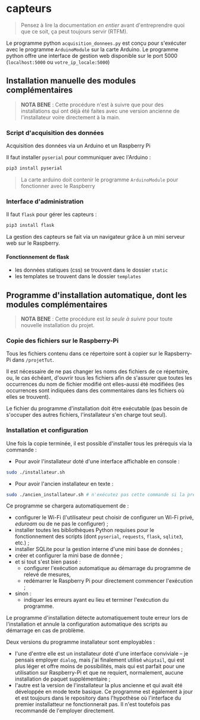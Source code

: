 # capteurs

> Pensez à lire la documentation *en entier* avant d'entreprendre quoi que ce soit, ça peut toujours servir (RTFM).

Le programme python `acquisition_donnees.py` est conçu pour s'exécuter avec le programme `ArduinoModule` sur la carte Arduino.
Le programme python offre une interface de gestion web disponible sur le port 5000 (`localhost:5000` ou `votre_ip_locale:5000`)

## Installation manuelle des modules complémentaires

> **NOTA BENE** : Cette procédure n'est à suivre que pour des installations qui ont déjà été faites avec une version ancienne de l'installateur voire directement à la main.

### Script d'acquisition des données

Acquisition des données via un Arduino et un Raspberry Pi

Il faut installer `pyserial` pour communiquer avec l'Arduino :
```BASH
pip3 install pyserial
```

> La carte arduino doit contenir le programme `ArduinoModule` pour fonctionner avec le Raspberry

### Interface d'administration

Il faut `flask` pour gérer les capteurs :
```BASH
pip3 install flask
```
La gestion des capteurs se fait via un navigateur grâce à un mini serveur web sur le Raspberry.

#### Fonctionnement de flask
- les données statiques (css) se trouvent dans le dossier `static`
- les templates se trouvent dans le dossier `templates`

## Programme d'installation automatique, dont les modules complémentaires

> **NOTA BENE** : Cette procédure est *la seule à suivre* pour toute nouvelle installation du projet.

### Copie des fichiers sur le Raspberry-Pi

Tous les fichiers contenu dans ce répertoire sont à copier sur le Rapsberry-Pi dans `/projetTut`.

Il est nécessaire de ne pas changer les noms des fichiers de ce répertoire, ou, le cas échéant, d'ouvrir tous les fichiers afin de s'assurer que toutes les occurrences du nom de fichier modifié ont elles-aussi été modifiées (les occurrences sont indiquées dans des commentaires dans les fichiers où elles se trouvent).

Le fichier du programme d'installation doit être exécutable (pas besoin de s'occuper des autres fichiers, l'installateur s'en charge tout seul).

### Installation et configuration

Une fois la copie terminée, il est possible d'installer tous les prérequis via la commande :

* Pour avoir l'installateur doté d'une interface affichable en console :

```BASH
sudo ./installateur.sh
```

* Pour avoir l'ancien installateur en texte :

```BASH
sudo ./ancien_installateur.sh # n'exécutez pas cette commande si la première a permis le lancement de l'installateur en TUI.
```

Ce programme se chargera automatiquement de :

* configurer le Wi-Fi (l'utilisateur peut choisir de configurer un Wi-Fi privé, *eduroam* ou de ne pas le configurer) ;
* installer toutes les bibliothèques Python requises pour le fonctionnement des scripts (dont `pyserial`, `requests`, `flask`, `sqlite3`, etc.) ;
* installer SQLite pour la gestion interne d'une mini base de données ;
* créer et configurer la mini base de donnée ;
* et si tout s'est bien passé :
  * configurer l'exécution automatique au démarrage du programme de relevé de mesures,
  * redémarrer le Raspberry Pi pour directement commencer l'exécution ;
* sinon :
  * indiquer les erreurs ayant eu lieu et terminer l'exécution du programme.

Le programme d'installation détecte automatiquement toute erreur lors de l'installation et annule la configuration automatique des scripts au démarrage en cas de problème.

Deux versions du programme installateur sont employables : 

* l'une d'entre elle est un installateur doté d'une interface conviviale – je pensais employer `dialog`, mais j'ai finalement utilisé `whiptail`, qui est plus léger et offre moins de possibilités, mais qui est parfait pour une utilisation sur Raspberry-Pi et que ne requiert, normalement, aucune installation de paquet supplémentaire ;
* l'autre est la version de l'installateur la plus ancienne et qui avait été développée en mode texte basique. Ce programme est également à jour et est toujours dans le repository dans l'hypothèse où l'interface du premier installatteur ne fonctionnerait pas. Il n'est toutefois pas recommandé de l'employer directement.

